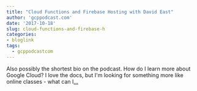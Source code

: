 ```yaml
---
title: "Cloud Functions and Firebase Hosting with David East"
author: 'gcppodcast.com'
date: '2017-10-18'
slug: cloud-functions-and-firebase-h
categories:
- bloglink
tags:
  - gcppodcastcom
---
```


Also possibly the shortest bio on the podcast. How do I learn more about Google Cloud? I love the docs, but I'm looking for something more like online classes - what can I[... <i class="fas fa-external-link-alt"></i>](https://www.gcppodcast.com/post/episode-99-cloud-functions-and-firebase-hosting-with-david-east/)

